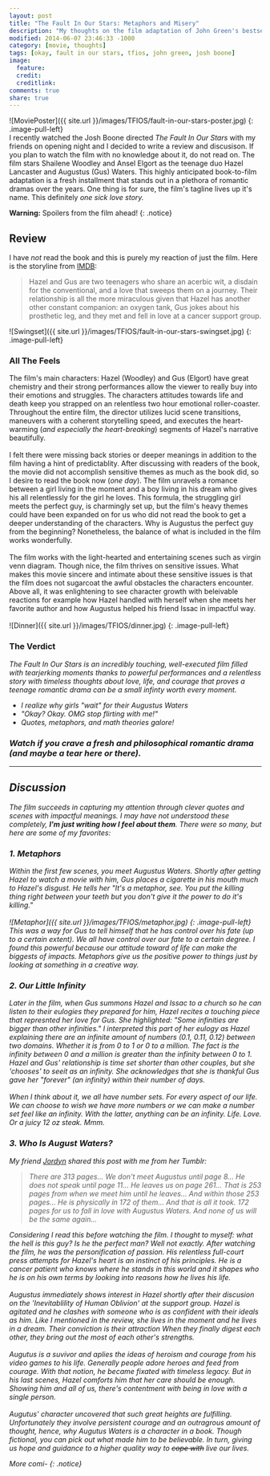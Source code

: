 ```yaml
---
layout: post
title: "The Fault In Our Stars: Metaphors and Misery"
description: "My thoughts on the film adaptation of John Green's bestseller."
modified: 2014-06-07 23:46:33 -1000
category: [movie, thoughts]
tags: [okay, fault in our stars, tfios, john green, josh boone]
image:
  feature: 
  credit: 
  creditlink: 
comments: true
share: true
---
```

<!-- Table of Contents
<section id="table-of-contents" class ="toc">
  <header>
    <h3>Contents</h3>
  </header>
<div id="drawer" markdown="1">
*  Auto generated table of contents
{:toc}
</div>
</section> 
-->

![MoviePoster]({{ site.url }}/images/TFIOS/fault-in-our-stars-poster.jpg)
{: .image-pull-left}
<br>
I recently watched the Josh Boone directed *The Fault In Our Stars* with my friends on opening night and I decided to write a review and discusison. If you plan to watch the film with no knowledge about it, do not read on. The film stars Shailene Woodley and Ansel Elgort as the teenage duo Hazel Lancaster and Augustus (Gus) Waters. This highly anticipated book-to-film adaptation is a fresh installment that stands out in a plethora of romantic dramas over the years. One thing is for sure, the film's tagline lives up it's name. This definitely *one sick love story.*


**Warning:** Spoilers from the film ahead! 
{: .notice}

## Review 

I have *not* read the book and this is purely my reaction of just the film. Here is the storyline from [IMDB](http://www.imdb.com/title/tt2582846/):

> Hazel and Gus are two teenagers who share an acerbic wit, a disdain for the conventional, and a love that sweeps them on a journey. Their relationship is all the more miraculous given that Hazel has another other constant companion: an oxygen tank, Gus jokes about his prosthetic leg, and they met and fell in love at a cancer support group.

![Swingset]({{ site.url }}/images/TFIOS/fault-in-our-stars-swingset.jpg)
{: .image-pull-left}

### All The Feels

The film's main characters: Hazel (Woodley) and Gus (Elgort) have great chemistry and their strong performances allow the viewer to really buy into their emotions and struggles. The characters attitudes towards life and death keep you strapped on an relentless two hour emotional roller-coaster. Throughout the entire film, the director utilizes lucid scene transitions, maneuvers with a coherent storytelling speed,  and executes the heart-warming (*and especially the heart-breaking*) segments of Hazel's narrative beautifully.
<br><br>
I felt there were missing back stories or deeper meanings in addition to the film having a hint of predictablity. After discussing with readers of the book, the movie did not accomplish sensitive themes as much as the book did, so I desire to read the book now (*one day*). The film unravels a romance between a girl living in the moment and a boy living in his dream who gives his all relentlessly for the girl he loves. This formula, the struggling girl meets the perfect guy, is charmingly set up, but the film's heavy themes could have been expanded on for us who did not read the book to get a deeper understanding of the characters. Why is Augustus the perfect guy from the beginning? Nonetheless, the balance of what is included in the film works wonderfully.
<br><br>
The film works with the light-hearted and entertaining scenes such as virgin venn diagram. Though nice, the film thrives on sensitive issues. What makes this movie sincere and intimate about these sensitive issues is that the film does not sugarcoat the awful obstacles the characters encounter. Above all, it was enlightening to see character growth with beleivable reactions for example how Hazel handled with herself when she meets her favorite author and how Augustus helped his friend Issac in impactful way.
<br><br>
![Dinner]({{ site.url }}/images/TFIOS/dinner.jpg)
{: .image-pull-left}

### The Verdict

<i> The Fault In Our Stars is an incredibly touching,  well-executed film filled with tearjerking moments thanks to powerful performances and a relentless story with timeless thoughts about love, life, and courage that proves a teenage romantic drama can be a small infinty worth every moment.

* I realize why girls "wait" for their Augustus Waters 
* "Okay? Okay. OMG stop flirting with me!" 
* Quotes, metaphors, and math theories galore!

### Watch if you crave a fresh and philosophical romantic drama (and maybe a tear here or there).

---

## Discussion

The film succeeds in capturing my attention through clever quotes and scenes with impactful meanings. I may have not understood these completely, **I'm just writing how I feel about them**. There were so many, but here are some of my favorites:

### 1. Metaphors
Within the first few scenes, you meet Augustus Waters. Shortly after getting Hazel to watch a movie with him, Gus places a cigarette in his mouth much to Hazel's disgust. He tells her *"It's a metaphor, see. You put the killing thing right between your teeth but you don't give it the power to do it's killing."*
<br><br>
![Metaphor]({{ site.url }}/images/TFIOS/metaphor.jpg)
{: .image-pull-left}
<br>
This was a way for Gus to tell himself that he has control over his fate (up to a certain extent). We all have control over our fate to a certain degree. I found this powerful because our attitude toward of life can make the biggests of impacts. Metaphors give us the positive power to things just by looking at something in a creative way.

### 2. Our Little Infinity

Later in the film, when Gus summons Hazel and Issac to a church so he can listen to their eulogies they prepared for him, Hazel recites a touching piece that represnted her love for Gus. She highlighted: *"Some infinities are bigger than other infinities."* I interpreted this part of her eulogy as Hazel explaining there are an infinite amount of numbers (0.1, 0.11, 0.12) between two domains. Whether it is from 0 to 1 or 0 to a million. The fact is the infinity between 0 and a million is greater than the infinity between  0 to 1. Hazel and Gus' relationship is time set shorter than other couples, but she 'chooses' to seeit as an infinity. She acknowledges that she is thankful Gus gave her "forever" (an infinity) within their number of days.
<br><br>
When I think about it, we all have number sets. For every aspect of our life. We can choose to wish we have more numbers or we can make a number set feel like an infinity. With the latter, anything can be an infinity. Life. Love. Or a juicy 12 oz steak. Mmm.

### 3. Who Is August Waters?

My friend [Jordyn](http://jordynchung.tumblr.com) shared this post with me from her Tumblr:

> There are 313 pages... We don't meet Augustus until page 8... He does not speak until page 11... He leaves us on page 261... That is 253 pages from when we meet him until he leaves... And within those 253 pages... He is physically in 172 of them... And that is all it took. 172 pages for us to fall in love with Augustus Waters. And none of us will be the same again...

Considering I read this before watching the film. I thought to myself: *what* the hell is this guy? Is he the *perfect* man? Well not exactly. After watching the film, he was the personification of passion. His relentless full-court press attempts for Hazel's heart is an instinct of his principles. He is a cancer patient who knows where he stands in this world and it shapes who he is on his own terms by looking into reasons how he lives his life.
<br><br>
Augustus immediately shows interest in Hazel shortly after their discusion on the 'Inevitablility of Human Oblivion' at the support group.  Hazel is agitated and he clashes with someone who is as confident with their ideals as him. Like I mentioned in the review, she lives in the moment and he lives in a dream. Their conviction is their attraction When they finally digest each other, they bring out the most of each other's strengths.
<br><br>
Augutus is a suvivor and aplies the ideas of heroism and courage from his video games to his life. Generally people adore heroes and feed from courage. With that notion, he became fixated with timeless legacy. But in his last scenes, Hazel comforts him that her care should be enough. Showing him and all of us, there's contentment with being in love with a single person.
<br><br>
Augutus' character uncovered that such great heights are fulfilling. Unfortunately they involve persistent courage and an outragrous amount of thought, hence, why Augutus Waters is a character in a book. Though fictional, you can pick out what made him to be believable. In turn, giving us hope and guidance to a higher quality way to <strike>cope with</strike> live our lives.

More comi- 
{: .notice}


